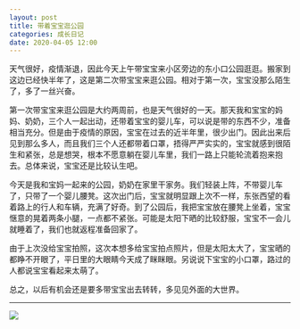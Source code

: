 ```yaml
---
layout: post
title: 带着宝宝逛公园
categories: 成长日记
date: 2020-04-05 12:00
---
```


天气很好，疫情渐退，因此今天上午带宝宝来小区旁边的东小口公园逛逛。搬家到这边已经快半年了，这是第二次带宝宝来逛公园。相对于第一次，宝宝没那么陌生了，多了一丝兴奋。

<!--more-->

第一次带宝宝来逛公园是大约两周前，也是天气很好的一天。那天我和宝宝的妈妈、奶奶，三个人一起出动，还带着宝宝的婴儿车，可以说是带的东西不少，准备相当充分。但是由于疫情的原因，宝宝在过去的近半年里，很少出门。因此出来后见到那么多人，而且我们三个人还都带着口罩，捂得严严实实的，宝宝就感到很陌生和紧张，总是想哭，根本不愿意躺在婴儿车里，我们一路上只能轮流着抱来抱去。总体来说，宝宝还是比较认生吧。

今天是我和宝妈一起来的公园，奶奶在家里干家务。我们轻装上阵，不带婴儿车了，只带了一个婴儿腰凳。这次出门后，宝宝就明显跟上次不一样，东张西望的看着路上的行人和车辆，充满了好奇。到了公园后，我把宝宝放在腰凳上坐着，宝宝惬意的晃着两条小腿，一点都不紧张。可能是太阳下晒的比较舒服，宝宝不一会儿就睡着了，我们也就返程准备回家了。

由于上次没给宝宝拍照，这次本想多给宝宝拍点照片，但是太阳太大了，宝宝晒的都睁不开眼了，平日里的大眼睛今天成了眯眯眼。另说说下宝宝的小口罩，路过的人都说宝宝看起来太萌了。

总之，以后有机会还是要多带宝宝出去转转，多见见外面的大世界。

----------

![](https://xch-name.oss-cn-beijing.aliyuncs.com/2020/20200405-29-1.jpg?x-oss-process=style/default)

